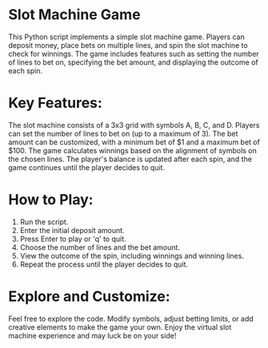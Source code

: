 
# Slot Machine Game

This Python script implements a simple slot machine game. Players can deposit money, place bets on multiple lines, and spin the slot machine to check for winnings. The game includes features such as setting the number of lines to bet on, specifying the bet amount, and displaying the outcome of each spin.

# Key Features:

The slot machine consists of a 3x3 grid with symbols A, B, C, and D.
Players can set the number of lines to bet on (up to a maximum of 3).
The bet amount can be customized, with a minimum bet of $1 and a maximum bet of $100.
The game calculates winnings based on the alignment of symbols on the chosen lines.
The player's balance is updated after each spin, and the game continues until the player decides to quit.


# How to Play:

1. Run the script.
2. Enter the initial deposit amount.
3. Press Enter to play or 'q' to quit.
4. Choose the number of lines and the bet amount.
5. View the outcome of the spin, including winnings and winning lines.
6. Repeat the process until the player decides to quit.


# Explore and Customize:

Feel free to explore the code.
Modify symbols, adjust betting limits, or add creative elements to make the game your own.
Enjoy the virtual slot machine experience and may luck be on your side!
